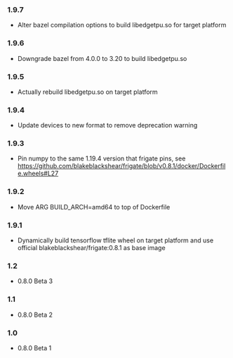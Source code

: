 ### 1.9.7

- Alter bazel compilation options to build libedgetpu.so for target platform

### 1.9.6

- Downgrade bazel from 4.0.0 to 3.20 to build libedgetpu.so

### 1.9.5

- Actually rebuild libedgetpu.so on target platform

### 1.9.4

- Update devices to new format to remove deprecation warning

### 1.9.3

- Pin numpy to the same 1.19.4 version that frigate pins, see https://github.com/blakeblackshear/frigate/blob/v0.8.1/docker/Dockerfile.wheels#L27

### 1.9.2

- Move ARG BUILD_ARCH=amd64 to top of Dockerfile

### 1.9.1

- Dynamically build tensorflow tflite wheel on target platform and use official blakeblackshear/frigate:0.8.1 as base image

### 1.2

- 0.8.0 Beta 3

### 1.1

- 0.8.0 Beta 2

### 1.0

- 0.8.0 Beta 1

